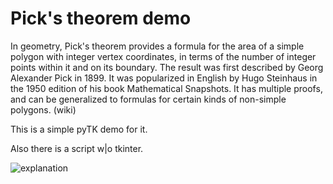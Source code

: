 # Pick's theorem demo

In geometry, Pick's theorem provides a formula for the area of a simple polygon with integer vertex coordinates, in terms of the number of integer points within it and on its boundary. The result was first described by Georg Alexander Pick in 1899. It was popularized in English by Hugo Steinhaus in the 1950 edition of his book Mathematical Snapshots. It has multiple proofs, and can be generalized to formulas for certain kinds of non-simple polygons. (wiki)

This is a simple pyTK demo for it.

Also there is a script w|o tkinter.

![explanation](https://ds04.infourok.ru/uploads/ex/0697/0016c2e6-09726228/img1.jpg "explanation")
